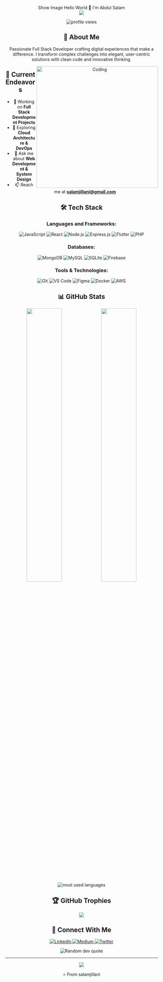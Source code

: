 <div align="center">
Show Image
Hello World 👋 I'm Abdul Salam
<div align="center">
  <img src="https://readme-typing-svg.herokuapp.com/?lines=Full+Stack+Developer;Passionate+Coder;Always+Learning+New+Things&font=Fira%20Code&center=true&width=440&height=45&color=f75c7e&vCenter=true&size=22">
</div>
<p align="center">
  <img src="https://komarev.com/ghpvc/?username=salamjillani&label=Profile%20views&color=0e75b6&style=flat" alt="profile views" />
</p>

## 🚀 About Me
Passionate Full Stack Developer crafting digital experiences that make a difference. I transform complex challenges into elegant, user-centric solutions with clean code and innovative thinking.

<img align="right" alt="Coding" width="400" src="https://user-images.githubusercontent.com/74038190/229223263-cf2e4b07-2615-4f87-9c38-e37600f8381a.gif">

## 🔭 Current Endeavors

- 🔭 Working on **Full Stack Development Projects**
- 🌱 Exploring **Cloud Architecture & DevOps**
- 💬 Ask me about **Web Development & System Design**
- 📫 Reach me at **salamjillani@gmail.com**

## 🛠️ Tech Stack

### Languages and Frameworks:
![JavaScript](https://img.shields.io/badge/-JavaScript-F7DF1E?style=for-the-badge&logo=javascript&logoColor=black)
![React](https://img.shields.io/badge/-React-61DAFB?style=for-the-badge&logo=react&logoColor=black)
![Node.js](https://img.shields.io/badge/-Node.js-339933?style=for-the-badge&logo=node.js&logoColor=white)
![Express.js](https://img.shields.io/badge/-Express.js-000000?style=for-the-badge&logo=express&logoColor=white)
![Flutter](https://img.shields.io/badge/-Flutter-02569B?style=for-the-badge&logo=flutter&logoColor=white)
![PHP](https://img.shields.io/badge/-PHP-777BB4?style=for-the-badge&logo=php&logoColor=white)

### Databases:
![MongoDB](https://img.shields.io/badge/-MongoDB-47A248?style=for-the-badge&logo=mongodb&logoColor=white)
![MySQL](https://img.shields.io/badge/-MySQL-4479A1?style=for-the-badge&logo=mysql&logoColor=white)
![SQLite](https://img.shields.io/badge/-SQLite-003B57?style=for-the-badge&logo=sqlite&logoColor=white)
![Firebase](https://img.shields.io/badge/-Firebase-FFCA28?style=for-the-badge&logo=firebase&logoColor=black)

### Tools & Technologies:
![Git](https://img.shields.io/badge/-Git-F05032?style=for-the-badge&logo=git&logoColor=white)
![VS Code](https://img.shields.io/badge/-VS%20Code-007ACC?style=for-the-badge&logo=visual-studio-code&logoColor=white)
![Figma](https://img.shields.io/badge/-Figma-F24E1E?style=for-the-badge&logo=figma&logoColor=white)
![Docker](https://img.shields.io/badge/-Docker-2496ED?style=for-the-badge&logo=docker&logoColor=white)
![AWS](https://img.shields.io/badge/-AWS-232F3E?style=for-the-badge&logo=amazon-aws&logoColor=white)

## 📊 GitHub Stats

<p align="center">
  <img width="48%" src="https://github-readme-stats.vercel.app/api?username=salamjillani&show_icons=true&theme=tokyonight" />
  <img width="48%" src="https://github-readme-streak-stats.herokuapp.com/?user=salamjillani&theme=tokyonight" />
</p>

<p align="center">
  <img src="https://github-readme-stats.vercel.app/api/top-langs/?username=salamjillani&theme=tokyonight&layout=compact" alt="most used languages" />
</p>

## 🏆 GitHub Trophies
<p align="center">
  <img src="https://github-profile-trophy.vercel.app/?username=salamjillani&theme=tokyonight&column=4&margin-w=15&margin-h=15" />
</p>

## 🤝 Connect With Me

<p align="center">
  <a href="https://www.linkedin.com/in/salamjillani/" target="_blank">
    <img src="https://img.shields.io/badge/LinkedIn-0077B5?style=for-the-badge&logo=linkedin&logoColor=white" alt="LinkedIn" />
  </a>
  <a href="https://medium.com/@salamjillani" target="_blank">
    <img src="https://img.shields.io/badge/Medium-12100E?style=for-the-badge&logo=medium&logoColor=white" alt="Medium" />
  </a>
  <a href="https://twitter.com/salamjillani" target="_blank">
    <img src="https://img.shields.io/badge/Twitter-1DA1F2?style=for-the-badge&logo=twitter&logoColor=white" alt="Twitter" />
  </a>
</p>

<div align="center">
  <img src="https://quotes-github-readme.vercel.app/api?type=horizontal&theme=tokyonight" alt="Random dev quote" />
</div>

---

<div align="center">
  <img src="https://raw.githubusercontent.com/Trilokia/Trilokia/379277808c61ef204768a61bbc5d25bc7798ccf1/bottom_header.svg" />
</div>

⭐️ From salamjillani
</div>
